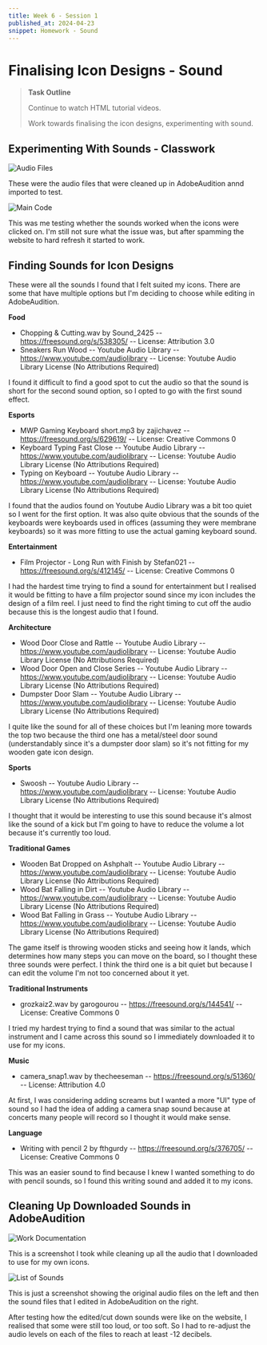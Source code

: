 ```yaml
---
title: Week 6 - Session 1
published_at: 2024-04-23
snippet: Homework - Sound
---
```

# Finalising Icon Designs - Sound
>**Task Outline**
>
> Continue to watch HTML tutorial videos.
>
> Work towards finalising the icon designs, experimenting with sound.

## Experimenting With Sounds - Classwork

![Audio Files](W6ICONS/AUDIOEXP.png)

These were the audio files that were cleaned up in AdobeAudition annd imported to test.

![Main Code](W6ICONS/HTMLEXP.png)

This was me testing whether the sounds worked when the icons were clicked on. I'm still not sure what the issue was, but after spamming the website to hard refresh it started to work.

## Finding Sounds for Icon Designs
These were all the sounds I found that I felt suited my icons. There are some that have multiple options but I'm deciding to choose while editing in AdobeAudition.

**Food**
- Chopping & Cutting.wav by Sound_2425 -- https://freesound.org/s/538305/ -- License: Attribution 3.0
- Sneakers Run Wood -- Youtube Audio Library -- https://www.youtube.com/audiolibrary -- License: Youtube Audio Library License (No Attributions Required)

I found it difficult to find a good spot to cut the audio so that the sound is short for the second sound option, so I opted to go with the first sound effect.

**Esports**
- MWP Gaming Keyboard short.mp3 by zajichavez -- https://freesound.org/s/629619/ -- License: Creative Commons 0
- Keyboard Typing Fast Close -- Youtube Audio Library -- https://www.youtube.com/audiolibrary -- License: Youtube Audio Library License (No Attributions Required)
- Typing on Keyboard -- Youtube Audio Library -- https://www.youtube.com/audiolibrary -- License: Youtube Audio Library License (No Attributions Required)

I found that the audios found on Youtube Audio Library was a bit too quiet so I went for the first option. It was also quite obvious that the sounds of the keyboards were keyboards used in offices (assuming they were membrane keyboards) so it was more fitting to use the actual gaming keyboard sound.

**Entertainment**
- Film Projector - Long Run with Finish by Stefan021 -- https://freesound.org/s/412145/ -- License: Creative Commons 0

I had the hardest time trying to find a sound for entertainment but I realised it would be fitting to have a film projector sound since my icon includes the design of a film reel. I just need to find the right timing to cut off the audio because this is the longest audio that I found.

**Architecture**
- Wood Door Close and Rattle -- Youtube Audio Library -- https://www.youtube.com/audiolibrary -- License: Youtube Audio Library License (No Attributions Required)
- Wood Door Open and Close Series -- Youtube Audio Library -- https://www.youtube.com/audiolibrary -- License: Youtube Audio Library License (No Attributions Required)
- Dumpster Door Slam -- Youtube Audio Library -- https://www.youtube.com/audiolibrary -- License: Youtube Audio Library License (No Attributions Required)

I quite like the sound for all of these choices but I'm leaning more towards the top two because the third one has a metal/steel door sound (understandably since it's a dumpster door slam) so it's not fitting for my wooden gate icon design.

**Sports**
- Swoosh -- Youtube Audio Library -- https://www.youtube.com/audiolibrary -- License: Youtube Audio Library License (No Attributions Required)

I thought that it would be interesting to use this sound because it's almost like the sound of a kick but I'm going to have to reduce the volume a lot because it's currently too loud.

**Traditional Games**
- Wooden Bat Dropped on Ashphalt -- Youtube Audio Library -- https://www.youtube.com/audiolibrary -- License: Youtube Audio Library License (No Attributions Required)
- Wood Bat Falling in Dirt -- Youtube Audio Library -- https://www.youtube.com/audiolibrary -- License: Youtube Audio Library License (No Attributions Required)
- Wood Bat Falling in Grass -- Youtube Audio Library -- https://www.youtube.com/audiolibrary -- License: Youtube Audio Library License (No Attributions Required)

The game itself is throwing wooden sticks and seeing how it lands, which determines how many steps you can move on the board, so I thought these three sounds were perfect. I think the third one is a bit quiet but because I can edit the volume I'm not too concerned about it yet.

**Traditional Instruments**
- grozkaiz2.wav by garogourou -- https://freesound.org/s/144541/ -- License: Creative Commons 0

I tried my hardest trying to find a sound that was similar to the actual instrument and I came across this sound so I immediately downloaded it to use for my icons.

**Music**
- camera_snap1.wav by thecheeseman -- https://freesound.org/s/51360/ -- License: Attribution 4.0

At first, I was considering adding screams but I wanted a more "UI" type of sound so I had the idea of adding a camera snap sound because at concerts many people will record so I thought it would make sense.

**Language**
- Writing with pencil 2 by fthgurdy -- https://freesound.org/s/376705/ -- License: Creative Commons 0

This was an easier sound to find because I knew I wanted something to do with pencil sounds, so I found this writing sound and added it to my icons.

## Cleaning Up Downloaded Sounds in AdobeAudition

![Work Documentation](/W6ICONS/WORKDOCUMENTATION.png)

This is a screenshot I took while cleaning up all the audio that I downloaded to use for my own icons.

![List of Sounds](/W6ICONS/SoundSS.png)

This is just a screenshot showing the original audio files on the left and then the sound files that I edited in AdobeAudition on the right.

After testing how the edited/cut down sounds were like on the website, I realised that some were still too loud, or too soft. So I had to re-adjust the audio levels on each of the files to reach at least -12 decibels.